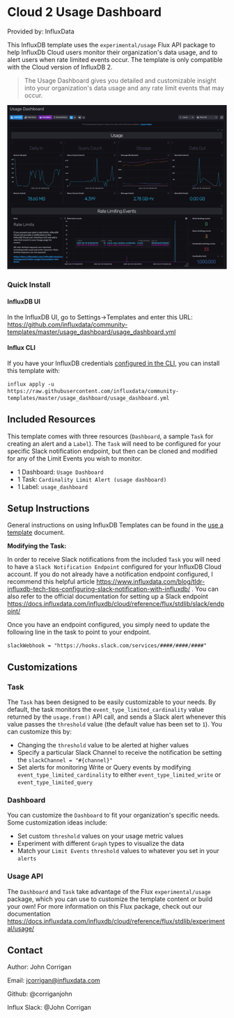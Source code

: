 # Cloud 2 Usage Dashboard

Provided by: InfluxData

This InfluxDB template uses the `experimental/usage` Flux API package to help InfluxDb Cloud users monitor their organization's data usage, and to alert users when rate limited events occur. The template is only compatible with the Cloud version of InfluxDB 2.


> The Usage Dashboard gives you detailed and customizable insight into your organization's data usage and any rate limit events that may occur.

![Usage Dashboard](img/Usage_dashboard.png)

### Quick Install

#### InfluxDB UI

In the InfluxDB UI, go to Settings->Templates and enter this URL: https://github.com/influxdata/community-templates/master/usage_dashboard/usage_dashboard.yml

#### Influx CLI
If you have your InfluxDB credentials [configured in the CLI](https://v2.docs.influxdata.com/v2.0/reference/cli/influx/config/), you can install this template with:

```
influx apply -u https://raw.githubusercontent.com/influxdata/community-templates/master/usage_dashboard/usage_dashboard.yml
```

## Included Resources

This template comes with three resources (`Dashboard`, a sample `Task` for creating an alert and a `Label`). The `Task` will need to be configured for your specific Slack notification endpoint, but then can be cloned and modified for any of the Limit Events you wish to monitor.


  - 1 Dashboard: `Usage Dashboard`
  - 1 Task: `Cardinality Limit Alert (usage dashboard)`
  - 1 Label: `usage_dashboard`

## Setup Instructions

General instructions on using InfluxDB Templates can be found in the [use a template](../docs/use_a_template.md) document.


**Modifying the Task:**

In order to receive Slack notifications from the included `Task` you will need to have a `Slack Notification Endpoint` configured for your InfluxDB Cloud account. If you do not already have a notification endpoint configured, I recommend this helpful article https://www.influxdata.com/blog/tldr-influxdb-tech-tips-configuring-slack-notification-with-influxdb/ . You can also refer to the official documentation for setting up a Slack endpoint https://docs.influxdata.com/influxdb/cloud/reference/flux/stdlib/slack/endpoint/

Once you have an endpoint configured, you simply need to update the following line in the task to point to your endpoint.
```
slackWebhook = "https://hooks.slack.com/services/####/####/####"
```

## Customizations

### Task
The `Task` has been designed to be easily customizable to your needs. By default, the task monitors the `event_type_limited_cardinality` value returned by the `usage.from()` API call, and sends a Slack alert whenever this value passes the `threshold` value (the default value has been set to `1`). You can customize this by:
  - Changing the `threshold` value to be alerted at higher values
  - Specify a particular Slack Channel to receive the notification be setting the `slackChannel = "#{channel}"`
  - Set alerts for monitoring Write or Query events by modifying `event_type_limited_cardinality` to either `event_type_limited_write` or `event_type_limited_query`

### Dashboard
You can customize the `Dashboard` to fit your organization's specific needs. Some customization ideas include:
  - Set custom `threshold` values on your usage metric values
  - Experiment with different `Graph` types to visualize the data
  - Match your `Limit Events` `threshold` values to whatever you set in your `alerts`

### Usage API
The `Dashboard` and `Task` take advantage of the Flux `experimental/usage` package, which you can use to customize the template content or build your own! For more information on this Flux package, check out our documentation https://docs.influxdata.com/influxdb/cloud/reference/flux/stdlib/experimental/usage/

## Contact


Author: John Corrigan

Email: jcorrigan@influxdata.com

Github: @corriganjohn

Influx Slack: @John Corrigan
